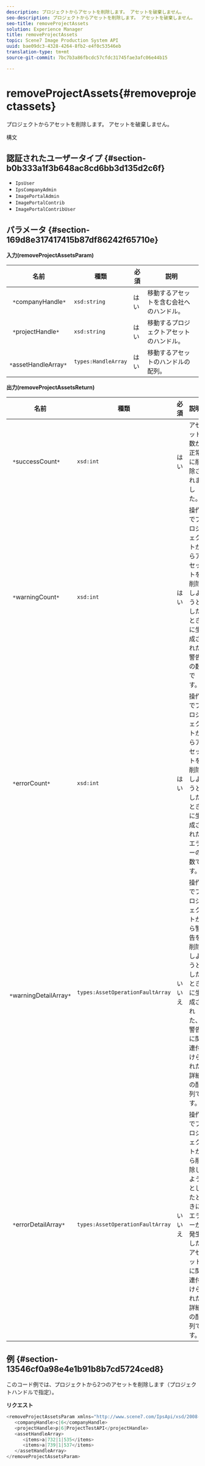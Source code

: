 ```yaml
---
description: プロジェクトからアセットを削除します。 アセットを破棄しません。
seo-description: プロジェクトからアセットを削除します。 アセットを破棄しません。
seo-title: removeProjectAssets
solution: Experience Manager
title: removeProjectAssets
topic: Scene7 Image Production System API
uuid: bae09dc3-4328-4264-8fb2-e4f0c53546eb
translation-type: tm+mt
source-git-commit: 7bc7b3a86fbcdc57cfdc31745fae3afc06e44b15

---
```



# removeProjectAssets{#removeprojectassets}

プロジェクトからアセットを削除します。 アセットを破棄しません。

構文

## 認証されたユーザータイプ {#section-b0b333a1f3b648ac8cd6bb3d135d2c6f}

* `IpsUser`
* `IpsCompanyAdmin`
* `ImagePortalAdmin`
* `ImagePortalContrib`
* `ImagePortalContribUser`

## パラメータ {#section-169d8e317417415b87df86242f65710e}

**入力(removeProjectAssetsParam)**

| 名前 | 種類 | 必須 | 説明 |
|---|---|---|---|
| ` *`companyHandle`*` | `xsd:string` | はい | 移動するアセットを含む会社へのハンドル。 |
| ` *`projectHandle`*` | `xsd:string` | はい | 移動するプロジェクトアセットのハンドル。 |
| ` *`assetHandleArray`*` | `types:HandleArray` | はい | 移動するアセットのハンドルの配列。 |

**出力(removeProjectAssetsReturn)**

| 名前 | 種類 | 必須 | 説明 |
|---|---|---|---|
| ` *`successCount`*` | `xsd:int` | はい | アセット数が正常に削除されました。 |
| ` *`warningCount`*` | `xsd:int` | はい | 操作でプロジェクトからアセットを削除しようとしたときに生成された警告の数です。 |
| ` *`errorCount`*` | `xsd:int` | はい | 操作でプロジェクトからアセットを削除しようとしたときに生成されたエラーの数です。 |
| ` *`warningDetailArray`*` | `types:AssetOperationFaultArray` | いいえ | 操作でプロジェクトから警告を削除しようとしたときに生成された、警告に関連付けられた詳細の配列です。 |
| ` *`errorDetailArray`*` | `types:AssetOperationFaultArray` | いいえ | 操作でプロジェクトから削除しようとしたときにエラーが発生したアセットに関連付けられた詳細の配列です。 |

## 例 {#section-13546cf0a98e4e1b91b8b7cd5724ced8}

このコード例では、プロジェクトから2つのアセットを削除します（プロジェクトハンドルで指定）。

**リクエスト**

```java
<removeProjectAssetsParam xmlns="http://www.scene7.com/IpsApi/xsd/2008-01-15">
   <companyHandle>c|6</companyHandle>
   <projectHandle>p|6|ProjectTestAPI</projectHandle>
   <assetHandleArray>
      <items>a|732|1|535</items>
      <items>a|739|1|537</items>
   </assetHandleArray>
</removeProjectAssetsParam>
```


